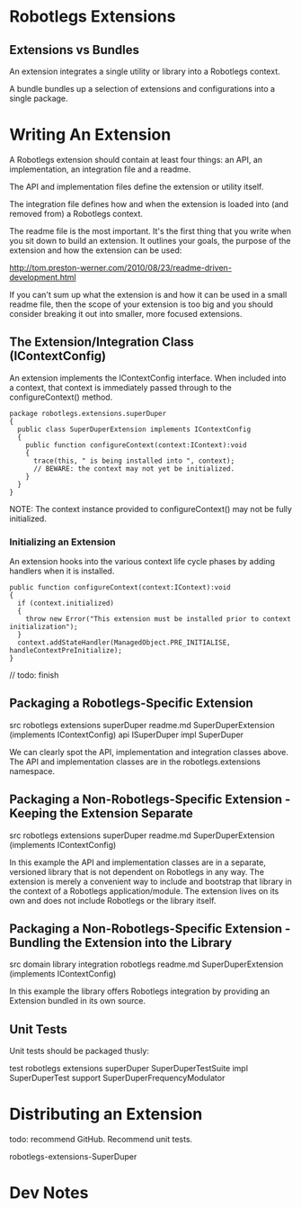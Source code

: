 # Robotlegs Extensions

## Extensions vs Bundles

An extension integrates a single utility or library into a Robotlegs context.

A bundle bundles up a selection of extensions and configurations into a single package.

# Writing An Extension

A Robotlegs extension should contain at least four things: an API, an implementation, an integration file and a readme.

The API and implementation files define the extension or utility itself.

The integration file defines how and when the extension is loaded into (and removed from) a Robotlegs context.

The readme file is the most important. It's the first thing that you write when you sit down to build an extension. It outlines your goals, the purpose of the extension and how the extension can be used:

http://tom.preston-werner.com/2010/08/23/readme-driven-development.html

If you can't sum up what the extension is and how it can be used in a small readme file, then the scope of your extension is too big and you should consider breaking it out into smaller, more focused extensions.

## The Extension/Integration Class (IContextConfig)

An extension implements the IContextConfig interface. When included into a context, that context is immediately passed through to the configureContext() method.

    package robotlegs.extensions.superDuper
    {
      public class SuperDuperExtension implements IContextConfig
      {
        public function configureContext(context:IContext):void
        {
          trace(this, " is being installed into ", context);
          // BEWARE: the context may not yet be initialized.
        }
      }
    }

NOTE: The context instance provided to configureContext() may not be fully initialized.

### Initializing an Extension

An extension hooks into the various context life cycle phases by adding handlers when it is installed.

    public function configureContext(context:IContext):void
    {
      if (context.initialized)
      {
        throw new Error("This extension must be installed prior to context initialization");
      }
      context.addStateHandler(ManagedObject.PRE_INITIALISE, handleContextPreInitialize);
    }

// todo: finish

## Packaging a Robotlegs-Specific Extension

  src
    robotlegs
      extensions
        superDuper
          readme.md
          SuperDuperExtension (implements IContextConfig)
          api
            ISuperDuper
          impl
            SuperDuper

We can clearly spot the API, implementation and integration classes above. The API and implementation classes are in the robotlegs.extensions namespace.

## Packaging a Non-Robotlegs-Specific Extension - Keeping the Extension Separate

  src
    robotlegs
      extensions
        superDuper
          readme.md
          SuperDuperExtension (implements IContextConfig)

In this example the API and implementation classes are in a separate, versioned library that is not dependent on Robotlegs in any way. The extension is merely a convenient way to include and bootstrap that library in the context of a Robotlegs application/module. The extension lives on its own and does not include Robotlegs or the library itself.

## Packaging a Non-Robotlegs-Specific Extension - Bundling the Extension into the Library

  src
    domain
      library
        integration
          robotlegs
            readme.md
            SuperDuperExtension (implements IContextConfig)

In this example the library offers Robotlegs integration by providing an Extension bundled in its own source.

## Unit Tests

Unit tests should be packaged thusly:

  test
    robotlegs
      extensions
        superDuper
          SuperDuperTestSuite
          impl
            SuperDuperTest
          support
            SuperDuperFrequencyModulator

# Distributing an Extension

todo: recommend GitHub. Recommend unit tests.

robotlegs-extensions-SuperDuper

# Dev Notes


